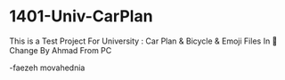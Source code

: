 # 1401-Univ-CarPlan
This is a Test Project For University : Car Plan &amp; Bicycle &amp; Emoji Files In 📂 
Change By Ahmad From PC

-faezeh movahednia 